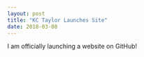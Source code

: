 ```yaml
---
layout: post
title: "KC Taylor Launches Site"
date: 2018-03-08
---
```


I am officially launching a website on GitHub!
